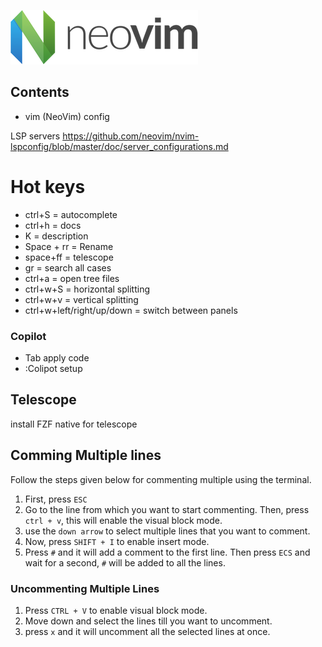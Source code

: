![cover](./images/neovim-logo-300x87.png)

## Contents

- vim (NeoVim) config

LSP servers
https://github.com/neovim/nvim-lspconfig/blob/master/doc/server_configurations.md

# Hot keys

- ctrl+S = autocomplete
- ctrl+h = docs
- K = description
- Space + rr = Rename
- space+ff = telescope
- gr = search all cases
- ctrl+a = open tree files
- ctrl+w+S = horizontal splitting
- ctrl+w+v = vertical splitting
- ctrl+w+left/right/up/down = switch between panels

### Copilot

- Tab apply code
- :Colipot setup

## Telescope

install FZF native for telescope

## Comming Multiple lines

Follow the steps given below for commenting multiple using the terminal.

1. First, press `ESC`
2. Go to the line from which you want to start commenting. Then, press `ctrl + v`, this will enable the visual block mode.
3. use the `down arrow` to select multiple lines that you want to comment.
4. Now, press `SHIFT + I` to enable insert mode.
5. Press `#` and it will add a comment to the first line. Then press `ECS` and wait for a second, `#` will be added to all the lines.

### Uncommenting Multiple Lines

1. Press `CTRL + V` to enable visual block mode.
2. Move down and select the lines till you want to uncomment.
3. press `x` and it will uncomment all the selected lines at once.
